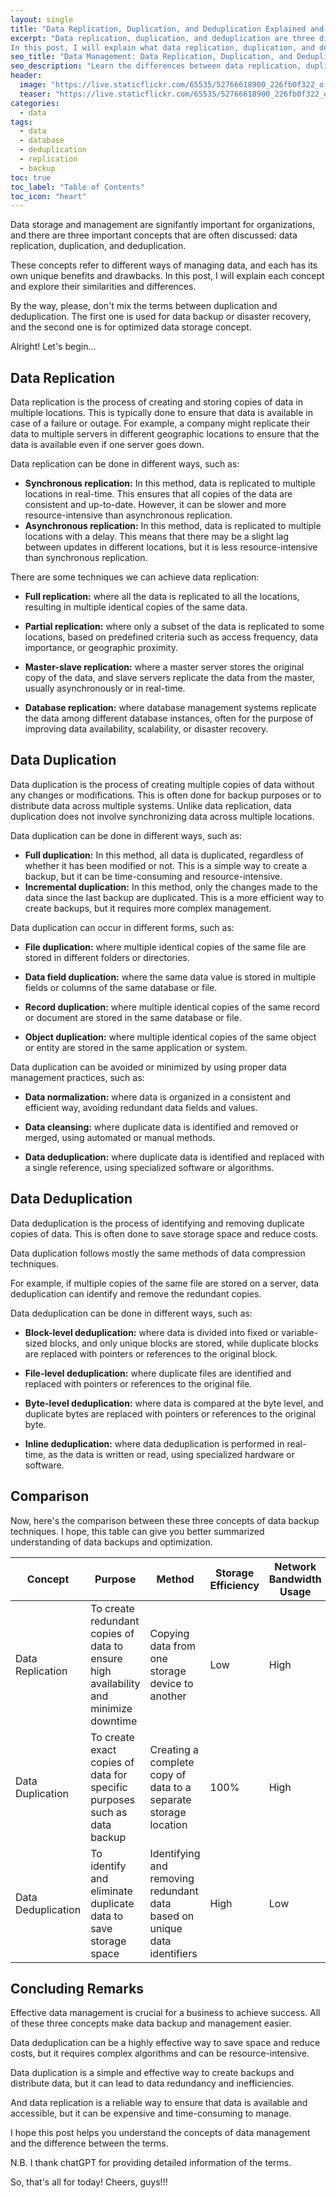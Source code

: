 ```yaml
---
layout: single
title: "Data Replication, Duplication, and Deduplication Explained and Compared"
excerpt: "Data replication, duplication, and deduplication are three distinct methods for managing data in storage. Each approach has its unique benefits and drawbacks, and choosing the right one depends on your organization's needs and budget.
In this post, I will explain what data replication, duplication, and deduplication are and how they differ from one another. This post also explores the use cases for each method and highlight the pros and cons of each approach."
seo_title: "Data Management: Data Replication, Duplication, and Deduplication Explained and Compared"
seo_description: "Learn the differences between data replication, duplication, and deduplication, and which one is the best fit for your data storage needs. This post explores the pros and cons of each method and provides examples of how they are used in real-world scenarios."
header:
  image: "https://live.staticflickr.com/65535/52766618900_226fb0f322_o.png"
  teaser: "https://live.staticflickr.com/65535/52766618900_226fb0f322_o.png"
categories:
  - data
tags:
  - data
  - database
  - deduplication
  - replication
  - backup
toc: true
toc_label: "Table of Contents"
toc_icon: "heart"
---
```


Data storage and management are signifantly important for organizations, and there are three important concepts that are often discussed: data replication, duplication, and deduplication. 

These concepts refer to different ways of managing data, and each has its own unique benefits and drawbacks. In this post, I will explain each concept and explore their similarities and differences.

By the way, please, don't mix the terms between duplication and deduplication. The first one is used for data backup or disaster recovery, and the second one is for optimized data storage concept.

Alright! Let's begin...


## Data Replication

Data replication is the process of creating and storing copies of data in multiple locations. This is typically done to ensure that data is available in case of a failure or outage. For example, a company might replicate their data to multiple servers in different geographic locations to ensure that the data is available even if one server goes down.

Data replication can be done in different ways, such as:

-   **Synchronous replication:** In this method, data is replicated to multiple locations in real-time. This ensures that all copies of the data are consistent and up-to-date. However, it can be slower and more resource-intensive than asynchronous replication.
-   **Asynchronous replication:** In this method, data is replicated to multiple locations with a delay. This means that there may be a slight lag between updates in different locations, but it is less resource-intensive than synchronous replication.

There are some techniques we can achieve data replication:
-   **Full replication:** where all the data is replicated to all the locations, resulting in multiple identical copies of the same data.
    
-   **Partial replication:** where only a subset of the data is replicated to some locations, based on predefined criteria such as access frequency, data importance, or geographic proximity.
    
-   **Master-slave replication:** where a master server stores the original copy of the data, and slave servers replicate the data from the master, usually asynchronously or in real-time.
    
-   **Database replication:** where database management systems replicate the data among different database instances, often for the purpose of improving data availability, scalability, or disaster recovery.



## Data Duplication

Data duplication is the process of creating multiple copies of data without any changes or modifications. This is often done for backup purposes or to distribute data across multiple systems. Unlike data replication, data duplication does not involve synchronizing data across multiple locations.

Data duplication can be done in different ways, such as:

-   **Full duplication:** In this method, all data is duplicated, regardless of whether it has been modified or not. This is a simple way to create a backup, but it can be time-consuming and resource-intensive.
-   **Incremental duplication:** In this method, only the changes made to the data since the last backup are duplicated. This is a more efficient way to create backups, but it requires more complex management.


Data duplication can occur in different forms, such as:

-   **File duplication:** where multiple identical copies of the same file are stored in different folders or directories.
    
-   **Data field duplication:** where the same data value is stored in multiple fields or columns of the same database or file.
    
-   **Record duplication:** where multiple identical copies of the same record or document are stored in the same database or file.
    
-   **Object duplication:** where multiple identical copies of the same object or entity are stored in the same application or system.



Data duplication can be avoided or minimized by using proper data management practices, such as:

-   **Data normalization:** where data is organized in a consistent and efficient way, avoiding redundant data fields and values.
    
-   **Data cleansing:** where duplicate data is identified and removed or merged, using automated or manual methods.
    
-   **Data deduplication:** where duplicate data is identified and replaced with a single reference, using specialized software or algorithms.

## Data Deduplication

Data deduplication is the process of identifying and removing duplicate copies of data. This is often done to save storage space and reduce costs. 

Data duplication follows mostly the same methods of data compression techniques.

For example, if multiple copies of the same file are stored on a server, data deduplication can identify and remove the redundant copies.

Data deduplication can be done in different ways, such as:

-   **Block-level deduplication:** where data is divided into fixed or variable-sized blocks, and only unique blocks are stored, while duplicate blocks are replaced with pointers or references to the original block.
    
-   **File-level deduplication:** where duplicate files are identified and replaced with pointers or references to the original file.
-    **Byte-level deduplication:** where data is compared at the byte level, and duplicate bytes are replaced with pointers or references to the original byte.
    
-   **Inline deduplication:** where data deduplication is performed in real-time, as the data is written or read, using specialized hardware or software.




## Comparison
Now, here's the comparison between these three concepts of data backup techniques. I hope, this table can give you better summarized understanding of data backups and optimization.


| Concept        | Purpose                                                    | Method                                                         | Storage Efficiency | Network Bandwidth Usage | Storage Capacity | Backup and Restore | Data Security               | Pros                                      | Cons                                     |
|----------------|------------------------------------------------------------|----------------------------------------------------------------|--------------------|-------------------------|------------------|--------------------|-----------------------------|-------------------------------------------|-------------------------------------------|
| Data Replication | To create redundant copies of data to ensure high availability and minimize downtime | Copying data from one storage device to another                | Low                | High                    | High             | Easy               | Data may be accessible to unauthorized users | Provides high availability, reduces downtime | Uses more storage and network bandwidth     |
| Data Duplication | To create exact copies of data for specific purposes such as data backup | Creating a complete copy of data to a separate storage location | 100%               | High                    | Low              | Easy               | Data may be accessible to unauthorized users | Provides complete copies for backup         | Uses more storage and network bandwidth     |
| Data Deduplication | To identify and eliminate duplicate data to save storage space | Identifying and removing redundant data based on unique data identifiers | High               | Low                     | High             | May be complex     | Data may be accessible to unauthorized users | Saves storage space                         | May increase data processing time           |



## Concluding Remarks
Effective data management is crucial for a business to achieve success. All of these three concepts make data backup and management easier.

Data deduplication can be a highly effective way to save space and reduce costs, but it requires complex algorithms and can be resource-intensive.

Data duplication is a simple and effective way to create backups and distribute data, but it can lead to data redundancy and inefficiencies.

And data replication is a reliable way to ensure that data is available and accessible, but it can be expensive and time-consuming to manage.

I hope this post helps you understand the concepts of data management and the difference between the terms.

N.B. I thank chatGPT for providing detailed information of the terms.

So, that's all for today! Cheers, guys!!!
<!--stackedit_data:
eyJoaXN0b3J5IjpbLTMwMTAyNTg5MF19
-->